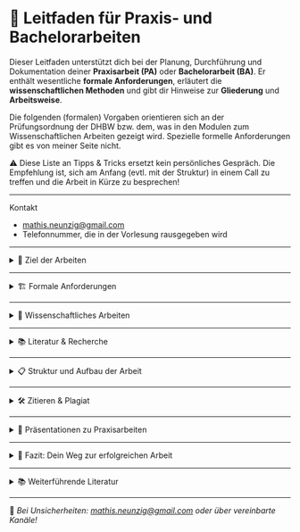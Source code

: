 # 🧭 Leitfaden für Praxis- und Bachelorarbeiten

Dieser Leitfaden unterstützt dich bei der Planung, Durchführung und Dokumentation deiner **Praxisarbeit (PA)** oder **Bachelorarbeit (BA)**. Er enthält wesentliche **formale Anforderungen**, erläutert die **wissenschaftlichen Methoden** und gibt dir Hinweise zur **Gliederung** und **Arbeitsweise**.

Die folgenden (formalen) Vorgaben orientieren sich an der Prüfungsordnung der DHBW bzw. dem, was in den Modulen zum Wissenschaftlichen Arbeiten gezeigt wird. Spezielle formelle Anforderungen gibt es von meiner Seite nicht.

⚠️ Diese Liste an Tipps & Tricks ersetzt kein persönliches Gespräch. Die Empfehlung ist, sich am Anfang (evtl. mit der Struktur) in einem Call zu treffen und die Arbeit in Kürze zu besprechen!

---

Kontakt

- mathis.neunzig@gmail.com
- Telefonnummer, die in der Vorlesung rausgegeben wird

---

<details>
<summary>🎯 Ziel der Arbeiten</summary>

- **Praxisarbeiten (PA)** dokumentieren eine praxisnahe Projektaufgabe aus dem Unternehmen und verbinden diese mit wissenschaftlicher Reflexion.  
- **Bachelorarbeiten (BA)** weisen nach, dass du in der Lage bist, innerhalb einer vorgegebenen Frist ein Problem aus deinem Studienbereich selbstständig und nach wissenschaftlichen Methoden zu bearbeiten.

</details>

---

<details>
<summary>🏗 Formale Anforderungen</summary>

| Merkmal                    | Praxisarbeit (PA)                     | Bachelorarbeit (BA)                         |
|---------------------------|---------------------------------------|---------------------------------------------|
| **Zeitraum**              | PA I, II oder III                     | 5. oder 6. Studiensemester                  |
| **Bearbeitungszeit**      | 12 Wochen                             | 12 Wochen                                   |
| **Umfang**                | ca. 20–30 Seiten (Textteil)           | ca. 40–60 Seiten (Textteil)                 |
| **Sprache**               | Deutsch oder Englisch                 | Deutsch oder Englisch                       |
| **Schriftart/-größe**     | z. B. Arial oder Times New Roman, 11pt| z. B. Arial oder Times New Roman, 11pt      |
| **Zeilenabstand**         | ca. 1,5-zeilig                         | ca. 1,5-zeilig                               |
| **Ränder**                | Links: 3 cm, Rechts: 2,5 cm           | Links: 3 cm, Rechts: 2,5 cm                 |
| **Abgabe an der DHBW**    | Digital auf Moodle (ggf. Absprache)   | Digital auf Moodle (ggf. Absprache)         |
| **Abgabe bei mir**        | Digital als .pdf                      | Digital als .pdf                            |
| **Eigenständigkeitserklärung** | Pflicht                       | Pflicht                                     |
| **Zitierstil**            | Frei wählbar, aber konsequent         | Frei wählbar, aber konsequent               |

</details>

---

<details>
<summary>🧠 Wissenschaftliches Arbeiten</summary>

### Grundlagen

Wissenschaftliches Arbeiten bedeutet:
- **Zielgerichtetes, methodisch fundiertes Vorgehen**
- **Nachvollziehbarkeit und Reproduzierbarkeit**
- **Objektivität und Transparenz**

Alle Aussagen müssen entweder **begründet** oder **belegt** sein.

In einer wissenschaftlichen Arbeit wird eine Forschungsfrage beantwortet. Diese muss zu Beginn erklärt und am Ende beantwortet werden. Die gesamte Arbeit muss diesem Ziel folgen.

<details>
<summary>💡 Praxis ≠ Praxisbericht</summary>

Auch wenn die Arbeit im Rahmen einer Praxisphase entsteht, steht **nicht die Beschreibung deiner Tätigkeiten** im Vordergrund, sondern die **wissenschaftliche Auseinandersetzung mit einer konkreten Fragestellung**.  
Ein „Praxisteil“ meint **nicht** die Darstellung deiner Arbeitstage, sondern die Anwendung und Überprüfung der Theorie im realen Kontext – z. B. durch Analyse, Vergleich, Evaluation oder Entwicklung anhand wissenschaftlicher Methoden.

Wer nur beschreibt, was im Unternehmen gemacht wurde, schreibt einen **Tätigkeitsbericht**, keine wissenschaftliche Arbeit.

</details>

---

### 🔬 Wissenscgaftlicher Erkenntnisprozess

1. Beobachtung / Ausgangssituation  
2. **Forschungsfrage** formulieren  
3. **Hypothese** aufstellen  
4. **Methode** festlegen  
5. **Daten erheben / analysieren**  
6. **Ergebnisse interpretieren**  
7. **Fazit ziehen / Beitrag einordnen**

---

### 💬 Typische Forschungsfragen

- *Wie kann [Unternehmen X] den Retourenprozess durch [digitale Methode Y] optimieren?*  
- *Welche Herausforderungen ergeben sich bei der Einführung von [Technologie Z] im Mittelstand?*  
- *Wie wirksam sind Nachhaltigkeitsmaßnahmen in der Logistikbranche?*

---

### ✏️ Wissenschaftliche Methoden

#### Primärmethoden
- Performanceanalysen
- Experimente
- Umfragen / Fragebögen
- Interviews / Beobachtungen
- KANO-Modell
- ...

#### Sekundärmethoden
- Literaturvergleich
- SWOT-Analyse
- Nutzwertanalyse
- Benchmarking
- Qualitative / Quantitative Inhaltsanalyse
- PESTEL
- ...

<details>
<summary>⚠️ Hinweis zur Methodenwahl</summary>

Einige Methoden (z. B. Interviews) eignen sich **nicht als alleinige Methode**, sondern müssen in einen fundierten Gesamtkontext eingebettet sein.

</details>

</details>

---

<details>
<summary>📚 Literatur & Recherche</summary>

Wissenschaftliche Aussagen müssen durch Literatur belegbar sein. Dabei zählt **nicht Quantität, sondern Qualität**: Es geht um fundierte, aktuelle und zum Thema passende Quellen.

### Quellenarten:
- **Primärquellen** (z. B. Originaldaten, Gesetzestexte, Interviews)
- **Sekundärquellen** (z. B. Fachartikel, Studien, Analysen)
- **Tertiärquellen** (z. B. Lehrbücher)

<details>
<summary>💡 Hinweis: Internetquellen & "Graue Literatur"</summary>

Interne Dokumente, Wiki-Artikel oder Präsentationen gelten nur **eingeschränkt** als wissenschaftlich – und sollten klar von Primär-/Sekundärquellen getrennt werden. Wikipedia ist keine zitierfähige Quelle.

</details>

</details>

---

<details>
<summary>📋 Struktur und Aufbau der Arbeit</summary>

> Regel: **Ein Satz ist kein Absatz.** Jeder Abschnitt sollte inhaltlich durchdacht, sprachlich vollständig und fachlich sauber sein.

---

### Deckblatt

- Titel der Arbeit (ggf. mit Untertitel)
- Art der Arbeit (PA I, II, oder BA)
- Name, Matrikelnummer, Studiengang, Partnerunternehmen
- Betreuer:in, Abgabedatum

<details>
<summary>💡 Titel-Tipp</summary>

Der Titel sollte **nicht nur das Projekt benennen**, sondern klar machen, **was analysiert oder evaluiert** wird – z. B. *„Konzeption und Vergleich zweier Ansätze zur XY im Kontext von Z“* statt *„Entwicklung einer Anwendung“*.

</details>

---

### Ehrenwörtliche Erklärung

> „Hiermit versichere ich, dass ich die vorliegende Arbeit selbstständig und nur mit den angegebenen Quellen und Hilfsmitteln erstellt habe. […]“

<details>
<summary>⚠️ Plagiate</summary>

Plagiate (auch Teilplagiate!) führen zum **Nichtbestehen**. Auch Copy-Paste aus eigenen früheren Arbeiten ohne Kennzeichnung ist problematisch.

</details>

---

### Inhaltsverzeichnis

- Automatisch generieren
- Mit Seitenzahlen und vollständiger Struktur

---

### Verzeichnisse (optional)

- Abbildungs-, Abkürzungs- und Tabellenverzeichnis nur, wenn nötig

---

### Abstract

- ½ – 1 Seite: Ziel, Methode, Ergebnis
- Keine Einleitung, keine „Was ich gemacht habe“-Erzählung

---

### Einleitung

- Problemstellung & Motivation
- Ziel der Arbeit & Forschungsfrage
- Aufbau der Arbeit
- Methodik & Abgrenzung

---

### Theoretischer Rahmen

- Definitionen & Begriffe
- Modelle, Frameworks, Konzepte
- Literaturüberblick & kritische Reflexion

---

### Analyse / Umsetzung

- Beschreibung des analysierten oder erstellten Objekts (Software, Prozess, Strategie …)
- Anwendung der Methode(n)
- Bewertung, Diskussion, Visualisierung

<details>
<summary>⚠️ Wichtig zur "Umsetzung"</summary>

Die Umsetzung ist **nicht einfach das, was du gemacht hast**.  
Sie beschreibt die **konkrete Anwendung der wissenschaftlichen Methode**, z. B.:
- Durchführung eines Benchmarks,
- Auswertung eines Fragebogens,
- Architekturvergleich nach Literaturkriterien,
- Implementierung mit anschließender Evaluation.

</details>

---

### Fazit und Ausblick

- Rückbezug zur Forschungsfrage
- Erkenntnisse und Limitationen
- Ausblick & Empfehlungen

---

### Literaturverzeichnis

- Einheitlicher Zitierstil (APA, Harvard o. ä.)
- Alphabetisch, vollständig

<details>
<summary>💡 Zitat-Tipps</summary>

- Wähle 1 Zitationsstil – ziehe ihn konsequent durch  
- Tools: Citavi, Zotero, Word-Zitationsfunktion  
- Vermeide: Wikipedia, nicht nachvollziehbare Webseiten

</details>

---

### Anhang (optional)

- Screenshots, Interviewtranskripte, Code, …
- Kein Pflichtbestandteil
- Nummerierung z. B. *Anhang A*, *Anhang B*

</details>

---

<details>
<summary>🛠 Zitieren & Plagiat</summary>

- Direkte Zitate: in Anführungszeichen mit Seitenzahl  
- Indirekte Zitate: paraphrasiert, aber mit Quelle  
- Sekundärzitate vermeiden  
- Literatur im Verzeichnis aufnehmen  
- Bei Unsicherheiten: Nachfragen!

</details>

---

<details>
<summary>📌 Präsentationen zu Praxisarbeiten</summary>

- **PA I**: unbenotet  
- **PA II**: benotet mit Präsentation  
- **PA III (BA)**: benotet + Präsentation

> Präsentation ist **nur möglich**, wenn die Arbeit bestanden ist.

</details>

---

<details>
<summary>🧭 Fazit: Dein Weg zur erfolgreichen Arbeit</summary>

- Thema mit Relevanz und Bezug zur Praxis wählen  
- Konkrete Forschungsfrage formulieren  
- Passende Methoden wählen  
- Theorie und Praxis sinnvoll verknüpfen  
- Formal sauber arbeiten und Deadlines einhalten

</details>

---

<details>
<summary>📚 Weiterführende Literatur</summary>

- Theisen, M. R. (2021): *Wissenschaftliches Arbeiten*  
- Kornmeier, M. (2021): *Wissenschaftlich schreiben leicht gemacht*  
- Kotzab, H. (2019): *Methodenkatalog zur Verfassung von Abschlussarbeiten*  
- Dodig-Crnkovic, G.: *Scientific Methods in Computer Science*  
- Kache, M. et al. (2015): *Leitfaden Literaturrecherche* (TU Dresden)

</details>

---

📨 *Bei Unsicherheiten: mathis.neunzig@gmail.com oder über vereinbarte Kanäle!*
